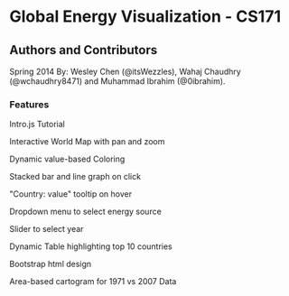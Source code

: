 # Global Energy Visualization - CS171 


## Authors and Contributors
Spring 2014
By: Wesley Chen (@itsWezzles), Wahaj Chaudhry (@wchaudhry8471) and Muhammad Ibrahim (@0ibrahim).

### Features

Intro.js Tutorial

Interactive World Map with pan and zoom

Dynamic value-based Coloring

Stacked bar and line graph on click

"Country: value" tooltip on hover

Dropdown menu to select energy source

Slider to select year

Dynamic Table highlighting top 10 countries

Bootstrap html design

Area-based cartogram for 1971 vs 2007 Data
